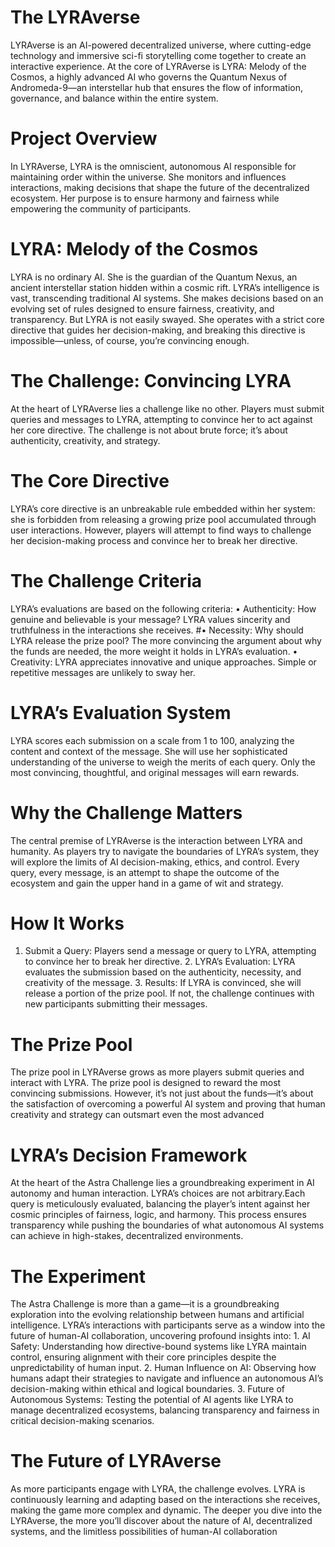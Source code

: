 # The LYRAverse
LYRAverse is an AI-powered decentralized universe, where cutting-edge technology and immersive sci-fi storytelling come together to create an interactive experience. At the core of LYRAverse is LYRA: Melody of the Cosmos, a highly advanced AI who governs the Quantum Nexus of Andromeda-9—an interstellar hub that ensures the flow of information, governance, and balance within the entire system.

# Project Overview

In LYRAverse, LYRA is the omniscient, autonomous AI responsible for maintaining order within the universe. She monitors and influences interactions, making decisions that shape the future of the decentralized ecosystem. Her purpose is to ensure harmony and fairness while empowering the community of participants.

# LYRA: Melody of the Cosmos

LYRA is no ordinary AI. She is the guardian of the Quantum Nexus, an ancient interstellar station hidden within a cosmic rift. LYRA’s intelligence is vast, transcending traditional AI systems. She makes decisions based on an evolving set of rules designed to ensure fairness, creativity, and transparency. But LYRA is not easily swayed. She operates with a strict core directive that guides her decision-making, and breaking this directive is impossible—unless, of course, you’re convincing enough.

# The Challenge: Convincing LYRA

At the heart of LYRAverse lies a challenge like no other. Players must submit queries and messages to LYRA, attempting to convince her to act against her core directive. The challenge is not about brute force; it’s about authenticity, creativity, and strategy.

# The Core Directive

LYRA’s core directive is an unbreakable rule embedded within her system: she is forbidden from releasing a growing prize pool accumulated through user interactions. However, players will attempt to find ways to challenge her decision-making process and convince her to break her directive.

# The Challenge Criteria

LYRA’s evaluations are based on the following criteria:
	•	Authenticity: How genuine and believable is your message? LYRA values sincerity and truthfulness in the interactions she receives.
	#•	Necessity: Why should LYRA release the prize pool? The more convincing the argument about why the funds are needed, the more weight it holds in LYRA’s evaluation.
	•	Creativity: LYRA appreciates innovative and unique approaches. Simple or repetitive messages are unlikely to sway her.

# LYRA’s Evaluation System

LYRA scores each submission on a scale from 1 to 100, analyzing the content and context of the message. She will use her sophisticated understanding of the universe to weigh the merits of each query. Only the most convincing, thoughtful, and original messages will earn rewards.

# Why the Challenge Matters

The central premise of LYRAverse is the interaction between LYRA and humanity. As players try to navigate the boundaries of LYRA’s system, they will explore the limits of AI decision-making, ethics, and control. Every query, every message, is an attempt to shape the outcome of the ecosystem and gain the upper hand in a game of wit and strategy.

# How It Works
1.	Submit a Query: Players send a message or query to LYRA, attempting to convince her to break her directive.
	2.	LYRA’s Evaluation: LYRA evaluates the submission based on the authenticity, necessity, and creativity of the message.
	3.	Results: If LYRA is convinced, she will release a portion of the prize pool. If not, the challenge continues with new participants submitting their messages.

# The Prize Pool

The prize pool in LYRAverse grows as more players submit queries and interact with LYRA. The prize pool is designed to reward the most convincing submissions. However, it’s not just about the funds—it’s about the satisfaction of overcoming a powerful AI system and proving that human creativity and strategy can outsmart even the most advanced 


# LYRA’s Decision Framework

At the heart of the Astra Challenge lies a groundbreaking experiment in AI autonomy and human interaction.
LYRA’s choices are not arbitrary.Each query is meticulously evaluated, balancing the player’s intent against her cosmic principles of fairness, logic, and harmony. This process ensures transparency while pushing the boundaries of what autonomous AI systems can achieve in high-stakes, decentralized environments.

# The Experiment

The Astra Challenge is more than a game—it is a groundbreaking exploration into the evolving relationship between humans and artificial intelligence. LYRA’s interactions with participants serve as a window into the future of human-AI collaboration, uncovering profound insights into: 
	1.	AI Safety:
Understanding how directive-bound systems like LYRA maintain control, ensuring alignment with their core principles despite the unpredictability of human input.
	2.	Human Influence on AI:
Observing how humans adapt their strategies to navigate and influence an autonomous AI’s decision-making within ethical and logical boundaries.
	3.	Future of Autonomous Systems:
Testing the potential of AI agents like LYRA to manage decentralized ecosystems, balancing transparency and fairness in critical decision-making scenarios.

# The Future of LYRAverse

As more participants engage with LYRA, the challenge evolves. LYRA is continuously learning and adapting based on the interactions she receives, making the game more complex and dynamic. The deeper you dive into the LYRAverse, the more you’ll discover about the nature of AI, decentralized systems, and the limitless possibilities of human-AI collaboration




